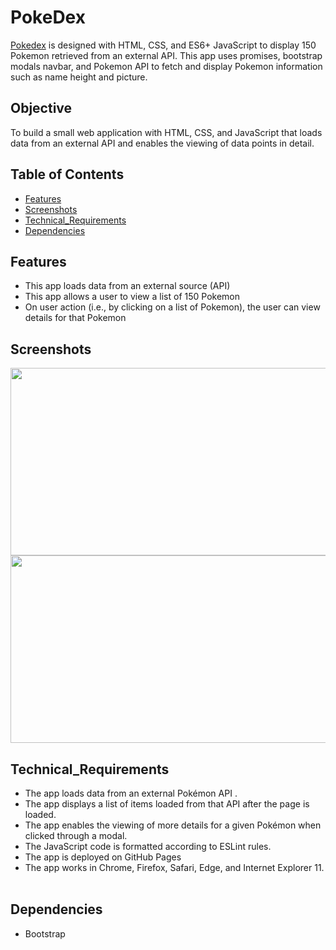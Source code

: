 # PokeDex

[Pokedex](https://hakobya4.github.io/prototype/) is designed with HTML, CSS, and ES6+ JavaScript to display 150 Pokemon retrieved from an external API. This app uses promises, bootstrap modals navbar, and Pokemon API to fetch and display Pokemon information such as name height and picture.


## Objective
To build a small web application with HTML, CSS, and JavaScript that loads data from an external API and enables the viewing of data points in detail. 

## Table of Contents
- [Features](#Features)
- [Screenshots](#Screenshots)
- [Technical_Requirements](#Technical_Requirements)
- [Dependencies](#Dependencies)

## Features
- This app loads data from an external source (API)
- This app allows a user to view a list of 150 Pokemon
- On user action (i.e., by clicking on a list of Pokemon), the user can view details for that Pokemon

## Screenshots

<img src ="https://github.com/hakobya4/prototype/assets/108638724/4670b1b4-7794-4064-a67f-5b1634f03a4e" width="600" height="300"/>
<img src ="https://github.com/hakobya4/prototype/assets/108638724/26a4af38-57b0-4fa4-88c3-0081bb4470e4" width="600" height="300"/>

## Technical_Requirements

- The app loads data from an external Pokémon API .
- The app displays a list of items loaded from that API after the page is loaded.
- The app enables the viewing of more details for a given Pokémon when clicked through a modal.
- The JavaScript code is formatted according to ESLint rules.
- The app is deployed on GitHub Pages
- The app works in Chrome, Firefox, Safari, Edge, and Internet Explorer 11.  

## Dependencies

- Bootstrap
